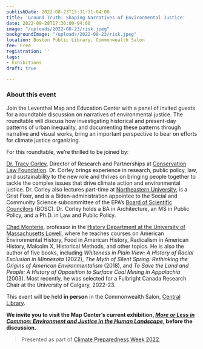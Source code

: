 ```yaml
---
publishDate: 2022-08-23T15:31:31-04:00
title: 'Ground Truth: Shaping Narratives of Environmental Justice'
date: 2022-09-28T17:30:00-04:00
image: "/uploads/2022-08-23/risk.jpeg"
backgroundImage: "/uploads/2022-08-23/risk.jpeg"
location: Boston Public Library, Commonwealth Salon
fee: Free
registration: ''
tags:
- Exhibitions
draft: true

---
```

### About this event

Join the Leventhal Map and Education Center with a panel of invited guests for a roundtable discussion on narratives of environmental justice. The roundtable will discuss how investigating historical and present-day patterns of urban inequality, and documenting these patterns through narrative and visual works, bring an important perspective to bear on efforts for climate justice organizing.

For this roundtable, we’re thrilled to be joined by:

[Dr. Tracy Corley](https://www.clf.org/about/our-team/tracy-corley), Director of Research and Partnerships at [Conservation Law Foundation](https://www.clf.org/). Dr. Corley brings experience in research, public policy, law, and sustainability to the new role and thrives on bringing people together to tackle the complex issues that drive climate action and environmental justice. Dr. Corley also lectures part-time at [Northeastern University](https://www.northeastern.edu/), is a Grist Fixer, and is a Biden-administration appointee to the Social and Community Science subcommittee of the EPA’s [Board of Scientific Councilors](https://www.epa.gov/bosc) (BOSC). Dr. Corley holds a BA in Architecture, an MS in Public Policy, and a Ph.D. in Law and Public Policy.

[Chad Monterie](https://www.uml.edu/fahss/history/faculty/montrie-chad.aspx), professor in the [History Department at the University of Massachusetts Lowell](https://www.uml.edu/fahss/history/), where he teaches courses on American Environmental History, Food in American History, Radicalism in American History, Malcolm X, Historical Methods, and other topics. He is also the author of five books, including _Whiteness in Plain View: A History of Racial Exclusion in Minnesota_ (2022), _The Myth of Silent Spring: Rethinking the Origins of American Environmentalism_ (2018), and _To Save the Land and People: A History of Opposition to Surface Coal Mining in Appalachia_ (2003). Most recently, he was selected for a Fulbright Canada Research Chair at the University of Calgary, 2022-23.

This event will be held **in person** in the Commonwealth Salon, [Central Library](https://www.bpl.org/locations/3/).

**We invite you to visit the Map Center’s current exhibition, **[_More or Less in Common: Environment and Justice in the Human Landscape_](https://www.leventhalmap.org/digital-exhibitions/more-or-less-in-common/)**, before the discussion.**

> Presented as part of [Climate Preparedness Week 2022](https://www.climatecrew.org/climate_prep_week_2022?locale=en).